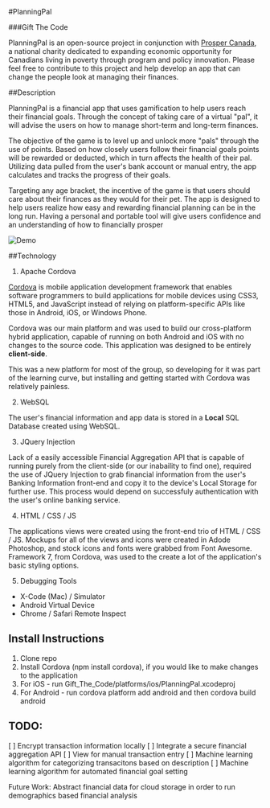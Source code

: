 #PlanningPal

###Gift The Code

PlanningPal is an open-source project in conjunction with [Prosper Canada](http://prospercanada.org/), a national charity dedicated to expanding economic opportunity for Canadians living in poverty through program and policy innovation. Please feel free to contribute to this project and help develop an app that can change the people look at managing their finances. 

##Description

PlanningPal is a financial app that uses gamification to help users reach their financial goals. Through the concept of taking care of a virtual "pal", it will advise the users on how to manage short-term and long-term finances.

The objective of the game is to level up and unlock more "pals" through the use of points. Based on how closely users follow their financial goals points will be rewarded or deducted, which in turn affects the health of their pal. Utilizing data pulled from the user's bank account or manual entry, the app calculates and tracks the progress of their goals.

Targeting any age bracket, the incentive of the game is that users should care about their finances as they would for their pet. The app is designed to help users realize how easy and rewarding financial planning can be in the long run. Having a personal and portable tool will give users confidence and an understanding of how to financially prosper

![Demo](Gift_The_Code/www/img/planningpal_demo_video.gif?raw=true "Planning Pal Demo")

##Technology

1. Apache Cordova 

  [Cordova](https://cordova.apache.org/) is mobile application development framework that enables software programmers to build applications for mobile devices using CSS3, HTML5, and JavaScript instead of relying on platform-specific APIs like those in Android, iOS, or Windows Phone. 
  
  Cordova was our main platform and was used to build our cross-platform hybrid application, capable of running on both Android and iOS with no changes to the source code. This application was designed to be entirely __client-side__.

  This was a new platform for most of the group, so developing for it was part of the learning curve, but installing and getting started with Cordova was relatively painless.

2. WebSQL 

  The user's financial information and app data is stored in a __Local__ SQL Database created using WebSQL.

3. JQuery Injection 

  Lack of a easily accessible Financial Aggregation API that is capable of running purely from the client-side (or our inabaility to find one), required the use of JQuery Injection to grab financial information from the user's Banking Information front-end and copy it to the device's Local Storage for further use. This process would depend on successfuly authentication with the user's online banking service.

4. HTML / CSS / JS 

  The applications views were created using the front-end trio of HTML / CSS / JS. Mockups for all of the views and icons were created in Adode Photoshop, and stock icons and fonts were grabbed from Font Awesome. Framework 7, from Cordova, was used to the create a lot of the application's basic styling options.

5. Debugging Tools
  - X-Code (Mac) / Simulator
  - Android Virtual Device
  - Chrome / Safari Remote Inspect
  
 ## Install Instructions
 1. Clone repo
 2. Install Cordova (npm install cordova), if you would like to make changes to the application
 3. For iOS - run Gift_The_Code/platforms/ios/PlanningPal.xcodeproj
 4. For Android - run cordova platform add android and then cordova build android
 
 ## TODO: 
 [ ] Encrypt transaction information locally
 [ ] Integrate a secure financial aggregation API
 [ ] View for manual transaction entry
 [ ] Machine learning algorithm for categorizing transacitons based on description 
 [ ] Machine learning algorithm for automated financial goal setting 
 
 Future Work: Abstract financial data for cloud storage in order to run demographics based financial analysis

